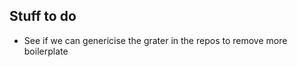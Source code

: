 Stuff to do
-----------
* See if we can genericise the grater in the repos to remove more
boilerplate
